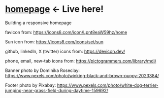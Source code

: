 # <a href="https://valeriol94.github.io/homepage/">homepage</a> <- Live here!

Building a responsive homepage

favicon from: https://icons8.com/icon/Lpnt8eaW59hz/home

Sun icon from: https://icons8.com/icons/set/sun

github, linkedIn, X (twitter) icons from: https://devicon.dev/

phone, email, new-tab icons from: https://pictogrammers.com/library/mdi/

Banner photo by Dominika Roseclay: https://www.pexels.com/photo/winking-black-and-brown-puppy-2023384/

Footer photo by Pixabay: https://www.pexels.com/photo/white-dog-terrier-jumping-near-grass-field-during-daytime-159692/
